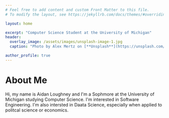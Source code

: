 ```yaml
---
# Feel free to add content and custom Front Matter to this file.
# To modify the layout, see https://jekyllrb.com/docs/themes/#overriding-theme-defaults

layout: home

excerpt: "Computer Science Student at the University of Michigan"
header:
  overlay_image: /assets/images/unsplash-image-1.jpg
  caption: "Photo by Alex Mertz on [**Unsplash**](https://unsplash.com/photos/tDSmhEFfasI)"

author_profile: true
---
```


# About Me 
Hi, my name is Aidan Loughney and I'm a Sophmore at the University of Michigan studying Computer Science.
I'm interested in Software Engineering. I'm also intersted in Daata Science, especially when applied to politcal science or economics.